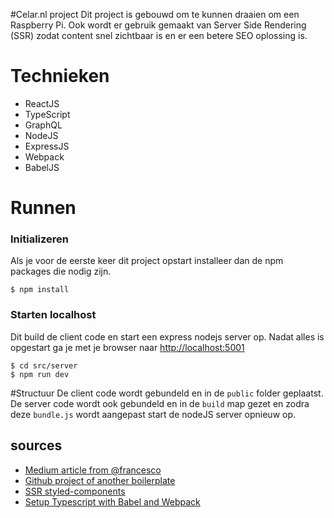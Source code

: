 #Celar.nl project
Dit project is gebouwd om te kunnen draaien om een Raspberry Pi.
Ook wordt er gebruik gemaakt van Server Side Rendering (SSR) zodat content snel zichtbaar is en er een betere SEO oplossing is.

# Technieken
* ReactJS
* TypeScript
* GraphQL
* NodeJS
* ExpressJS
* Webpack
* BabelJS

# Runnen
### Initializeren
Als je voor de eerste keer dit project opstart installeer dan de npm packages die nodig zijn.
```
$ npm install
```
### Starten localhost
Dit build de client code en start een express nodejs server op. Nadat alles is opgestart ga je met je browser naar [http://localhost:5001](http://localhost:5001)
```
$ cd src/server
$ npm run dev
```

#Structuur
De client code wordt gebundeld en in de ```public``` folder geplaatst.
De server code wordt ook gebundeld en in de ```build``` map gezet en zodra deze ```bundle.js``` wordt aangepast start de nodeJS server opnieuw op.

## sources
- [Medium article from @francesco](https://medium.com/@francesco.agnoletto/how-to-set-up-typescript-with-babel-and-webpack-6fba1b6e72d5)
- [Github project of another boilerplate](https://github.com/Kornil/simple-ts-react-app)
- [SSR styled-components](https://medium.com/styled-components/the-simple-guide-to-server-side-rendering-react-with-styled-components-d31c6b2b8fbf)
- [Setup Typescript with Babel and Webpack](https://medium.com/@francesco.agnoletto/how-to-set-up-typescript-with-babel-and-webpack-6fba1b6e72d5)